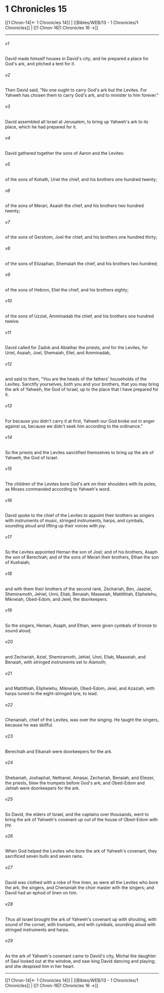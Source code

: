 # 1 Chronicles 15

[[1 Chron-14|← 1 Chronicles 14]] | [[Bibles/WEB/13 - 1 Chronicles/1 Chronicles]] | [[1 Chron-16|1 Chronicles 16 →]]
***



###### v1 
David made himself houses in David's city; and he prepared a place for God's ark, and pitched a tent for it. 

###### v2 
Then David said, "No one ought to carry God's ark but the Levites. For Yahweh has chosen them to carry God's ark, and to minister to him forever." 

###### v3 
David assembled all Israel at Jerusalem, to bring up Yahweh's ark to its place, which he had prepared for it. 

###### v4 
David gathered together the sons of Aaron and the Levites: 

###### v5 
of the sons of Kohath, Uriel the chief, and his brothers one hundred twenty; 

###### v6 
of the sons of Merari, Asaiah the chief, and his brothers two hundred twenty; 

###### v7 
of the sons of Gershom, Joel the chief, and his brothers one hundred thirty; 

###### v8 
of the sons of Elizaphan, Shemaiah the chief, and his brothers two hundred; 

###### v9 
of the sons of Hebron, Eliel the chief, and his brothers eighty; 

###### v10 
of the sons of Uzziel, Amminadab the chief, and his brothers one hundred twelve. 

###### v11 
David called for Zadok and Abiathar the priests, and for the Levites, for Uriel, Asaiah, Joel, Shemaiah, Eliel, and Amminadab, 

###### v12 
and said to them, "You are the heads of the fathers' households of the Levites. Sanctify yourselves, both you and your brothers, that you may bring the ark of Yahweh, the God of Israel, up to the place that I have prepared for it. 

###### v13 
For because you didn't carry it at first, Yahweh our God broke out in anger against us, because we didn't seek him according to the ordinance." 

###### v14 
So the priests and the Levites sanctified themselves to bring up the ark of Yahweh, the God of Israel. 

###### v15 
The children of the Levites bore God's ark on their shoulders with its poles, as Moses commanded according to Yahweh's word. 

###### v16 
David spoke to the chief of the Levites to appoint their brothers as singers with instruments of music, stringed instruments, harps, and cymbals, sounding aloud and lifting up their voices with joy. 

###### v17 
So the Levites appointed Heman the son of Joel; and of his brothers, Asaph the son of Berechiah; and of the sons of Merari their brothers, Ethan the son of Kushaiah; 

###### v18 
and with them their brothers of the second rank, Zechariah, Ben, Jaaziel, Shemiramoth, Jehiel, Unni, Eliab, Benaiah, Maaseiah, Mattithiah, Eliphelehu, Mikneiah, Obed-Edom, and Jeiel, the doorkeepers. 

###### v19 
So the singers, Heman, Asaph, and Ethan, were given cymbals of bronze to sound aloud; 

###### v20 
and Zechariah, Aziel, Shemiramoth, Jehiel, Unni, Eliab, Maaseiah, and Benaiah, with stringed instruments set to Alamoth; 

###### v21 
and Mattithiah, Eliphelehu, Mikneiah, Obed-Edom, Jeiel, and Azaziah, with harps tuned to the eight-stringed lyre, to lead. 

###### v22 
Chenaniah, chief of the Levites, was over the singing. He taught the singers, because he was skillful. 

###### v23 
Berechiah and Elkanah were doorkeepers for the ark. 

###### v24 
Shebaniah, Joshaphat, Nethanel, Amasai, Zechariah, Benaiah, and Eliezer, the priests, blew the trumpets before God's ark; and Obed-Edom and Jehiah were doorkeepers for the ark. 

###### v25 
So David, the elders of Israel, and the captains over thousands, went to bring the ark of Yahweh's covenant up out of the house of Obed-Edom with joy. 

###### v26 
When God helped the Levites who bore the ark of Yahweh's covenant, they sacrificed seven bulls and seven rams. 

###### v27 
David was clothed with a robe of fine linen, as were all the Levites who bore the ark, the singers, and Chenaniah the choir master with the singers; and David had an ephod of linen on him. 

###### v28 
Thus all Israel brought the ark of Yahweh's covenant up with shouting, with sound of the cornet, with trumpets, and with cymbals, sounding aloud with stringed instruments and harps. 

###### v29 
As the ark of Yahweh's covenant came to David's city, Michal the daughter of Saul looked out at the window, and saw king David dancing and playing; and she despised him in her heart.

***
[[1 Chron-14|← 1 Chronicles 14]] | [[Bibles/WEB/13 - 1 Chronicles/1 Chronicles]] | [[1 Chron-16|1 Chronicles 16 →]]
